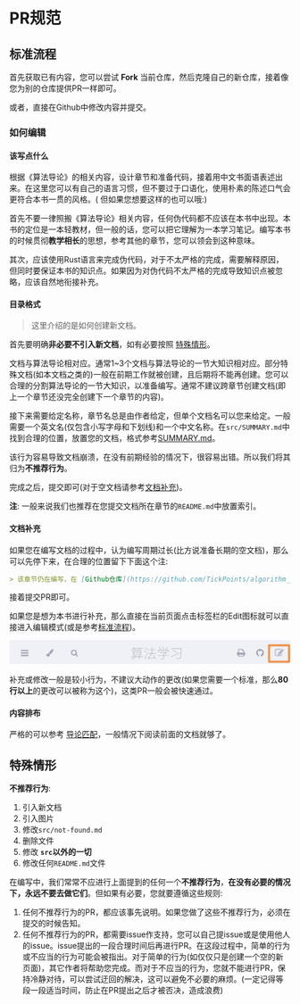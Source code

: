 # PR规范
## 标准流程
首先获取已有内容，您可以尝试 **Fork** 当前仓库，然后克隆自己的新仓库，接着像您为别的仓库提供PR一样即可。

或者，直接在Github中修改内容并提交。
### 如何编辑
#### 该写点什么
根据《算法导论》的相关内容，设计章节和准备代码，接着用中文书面语表述出来。在这里您可以有自己的语言习惯，但不要过于口语化，使用朴素的陈述口气会更符合本书一贯的风格。(
但如果您想要这样的也可以哦:)

首先不要一律照搬《算法导论》相关内容，任何伪代码都不应该在本书中出现。本书的定位是一本轻教材，但一般的话，您可以把它理解为一本学习笔记。编写本书的时候贯彻**教学相长**的思想，参考其他的章节，您可以领会到这种意味。

其次，应该使用Rust语言来完成伪代码，对于不太严格的完成，需要解释原因，但同时要保证本书的知识点。如果因为对伪代码不太严格的完成导致知识点被忽略，应该自然地衔接补充。
#### 目录格式
> 这里介绍的是如何创建新文档。

首先要明确**非必要不引入新文档**，如有必要按照 [特殊情形](#特殊情形)。

文档与算法导论相对应。通常1~3个文档与算法导论的一节大知识相对应。部分特殊文档(如本文档之类的)一般在前期工作就被创建，且后期将不能再创建。您可以合理的分割算法导论的一节大知识，以准备编写。通常不建议跨章节创建文档(即上一个章节还没完全创建下一个章节的内容)。

接下来需要给定名称，章节名总是由作者给定，但单个文档名可以您来给定。一般需要一个英文名(仅包含小写字母和下划线)和一个中文名称。在`src/SUMMARY.md`中找到合理的位置，放置您的文档，格式参考[SUMMARY.md](https://rust-lang.github.io/mdBook/format/summary.html)。

该行为容易导致文档崩溃，在没有前期经验的情况下，很容易出错。所以我们将其归为**不推荐行为**。

完成之后，提交即可(对于空文档请参考[文档补充](#文档补充))。

**注**: 一般来说我们也推荐在您提交文档所在章节的`README.md`中放置索引。
#### 文档补充
如果您在编写文档的过程中，认为编写周期过长(比方说准备长期的空文档)，那么可以先停下来，在合理的位置留下下面这个注:
```md
> 该章节仍在编写，在 [Github仓库](https://github.com/TickPoints/algorithm_learning) 上提交PR以为本书 [贡献内容](/pr_guide/pr_standard.md)。
```
接着提交PR即可。

如果您是想为本书进行补充，那么直接在当前页面点击标签栏的Edit图标就可以直接进入编辑模式(或是参考[标准流程](#标准流程))。

![Edit图标](./pr_standard_edit_tip.jpg)

补充或修改一般是较小行为，不建议大动作的更改(如果您需要一个标准，那么**80行以上**的更改可以被称为这个)，这类PR一般会被快速通过。
#### 内容排布
严格的可以参考 [导论匹配](./introductory_match.md)，一般情况下阅读前面的文档就够了。

## 特殊情形
**不推荐行为**: 
1. 引入新文档
2. 引入图片
3. 修改`src/not-found.md`
4. 删除文件
5. 修改 **`src`以外的一切**
6. 修改任何`README.md`文件

在编写中，我们常常不应进行上面提到的任何一个**不推荐行为**，**在没有必要的情况下，永远不要去做它们**。但如果有必要，您就要遵循这些规则:

1. 任何不推荐行为的PR，都应该事先说明。如果您做了这些不推荐行为，必须在提交的时候告知。
2. 任何不推荐行为的PR，都需要issue作支持，您可以自己提issue或是使用他人的issue。issue提出的一段合理时间后再进行PR。在这段过程中，简单的行为或不应当的行为可能会被指出。对于简单的行为(如仅仅只是创建一个空的新页面)，其它作者将帮助您完成。而对于不应当的行为，您就不能进行PR，保持冷静对待，可以尝试迂回的解决，这可以避免不必要的麻烦。(一定记得等段一段适当时间，防止在PR提出之后才被否决，造成浪费)
